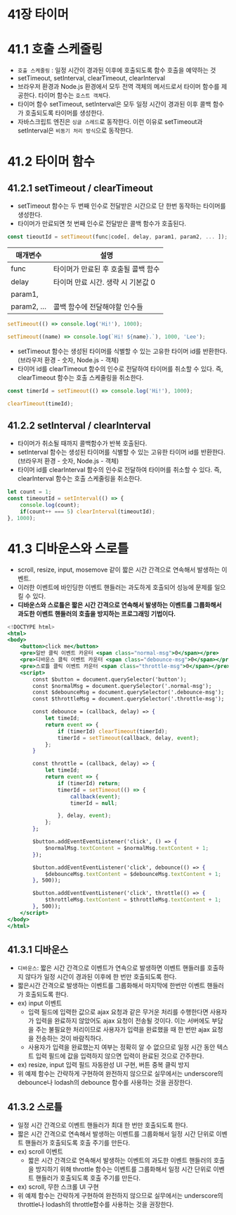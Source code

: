 # 41장 타이머

# 41.1 호출 스케줄링

- `호출 스케줄링` : 일정 시간이 경과된 이후에 호출되도록 함수 호출을 예약하는 것
- setTimeout, setInterval, clearTimeout, clearInterval
- 브라우저 환경과 Node.js 환경에서 모두 전역 객체의 메서드로서 타이머 함수를 제공한다. 타이머 함수는 `호스트 객체`다.
- 타이머 함수 setTimeout, setInterval은 모두 일정 시간이 경과된 이후 콜백 함수가 호출되도록 타이머를 생성한다.
- 자바스크립트 엔진은 `싱글 스레드`로 동작한다. 이런 이유로 setTimeout과 setInterval은 `비동기 처리 방식`으로 동작한다.

# 41.2 타이머 함수

## 41.2.1 setTimeout / clearTimeout

- setTimeout 함수는 두 번째 인수로 전달받은 시간으로 단 한번 동작하는 타이머를 생성한다.
- 타이머가 만료되면 첫 번째 인수로 전달받은 콜백 함수가 호출된다.

```jsx
const tieoutId = setTimeout(func|code[, delay, param1, param2, ... ]);
```

| 매개변수 | 설명 |
| --- | --- |
| func | 타이머가 만료된 후 호출될 콜백 함수 |
| delay | 타이머 만료 시간. 생략 시 기본값 0 |
| param1,
param2, … | 콜백 함수에 전달해야할 인수들 |

```jsx
setTimeout(() => console.log('Hi!'), 1000);

setTimeout((name) => console.log(`Hi! ${name}.`), 1000, 'Lee');
```

- setTimeout 함수는 생성된 타이머를 식별할 수 있는 고유한 타이머 id를 반환한다.
(브라우저 환경 - 숫자, Node.js - 객체)
- 타이머 id를 clearTimeout 함수의 인수로 전달하여 타이머를 취소할 수 있다. 즉, clearTimeout 함수는 호출 스케줄링을 취소한다.

```jsx
const timerId = setTimeout(() => console.log('Hi!'), 1000);

clearTimeout(timeId);
```

## 41.2.2 setInterval / clearInterval

- 타이머가 취소될 때까지 콜백함수가 반복 호출된다.
- setInterval 함수는 생성된 타이머를 식별할 수 있는 고유한 타이머 id를 반환한다.
(브라우저 환경 - 숫자, Node.js - 객체)
- 타이머 id를 clearInterval 함수의 인수로 전달하여 타이머를 취소할 수 있다. 즉, clearInterval 함수는 호출 스케줄링을 취소한다.

```jsx
let count = 1;
const timeoutId = setInterval(() => {
	console.log(count);
	if(count++ === 5) clearInterval(timeoutId);
}, 1000);
```

# 41.3 디바운스와 스로틀

- scroll, resize, input, mosemove 같이 짧은 시간 간격으로 연속해서 발생하는 이벤트.
- 이러한 이벤트에 바인딩한 이벤트 핸들러는 과도하게 호출되어 성능에 문제를 일으킬 수 있다.
- **디바운스와 스로틀은 짧은 시간 간격으로 연속해서 발생하는 이벤트를 그룹화해서 과도한 이벤트 핸들러의 호출을 방지하는 프로그래밍 기법이다.**

```jsx
<!DOCTYPE html>
<html>
<body>
	<button>click me</button>
	<pre>일반 클릭 이벤트 카운터 <span class="normal-msg">0</span></pre>
	<pre>디바운스 클릭 이벤트 카운터 <span class="debounce-msg">0</span></pre>
	<pre>스로틀 클릭 이벤트 카운터 <span class="throttle-msg">0</span></pre>
	<script>
		const $button = document.querySelector('button');
		const $normalMsg = document.querySelector('.normal-msg');
		const $debounceMsg = document.querySelector('.debounce-msg');
		const $throttleMsg = document.querySelector('.throttle-msg');

		const debounce = (callback, delay) => {
			let timeId;
			return event => {
				if (timerId) clearTimeout(timerId);
				timerId = setTimeout(callback, delay, event);
			};
		}

		const throttle = (callback, delay) => {
			let timeId;
			return event => {
				if (timerId) return;
				timerId = setTimeout(() => {
					callback(event);
					timerId = null;

				}, delay, event);
			};
		};

		$button.addEventEventListener('click', () => {
			$normalMsg.textContent = $normalMsg.textContent + 1;
		});

		$button.addEventEventListener('click', debounce(() => {
			$debounceMsg.textContent = $debounceMsg.textContent + 1;
		}, 500));

		$button.addEventEventListener('click', throttle(() => {
			$throttleMsg.textContent = $throttleMsg.textContent + 1;
		}, 500));
	</script>
</body>
</html>
```

## 41.3.1 디바운스

- `디바운스`: 짧은 시간 간격으로 이벤트가 연속으로 발생하면 이벤트 핸들러를 호출하지 않다가 일정 시간이 경과된 이후에 한 번만 호출되도록 한다.
- 짧은시간 간격으로 발생하는 이벤트를 그룹화해서 마지막에 한번만 이벤트 핸들러가 호출되도록 한다.
- ex) input 이벤트
    - 입력 필드에 입력한 값으로 ajax 요청과 같은 무거운 처리를 수행한다면 사용자가 입력을 완료하지 않았어도 ajax 요청이 전송될 것이다. 이는 서버에도 부담을 주는 불필요한 처리이므로 사용자가 입력을 완료했을 때 한 번만 ajax 요청을 전송하는 것이 바람직하다.
    - 사용자가 입력을 완료했는지 여부는 정확히 알 수 없으므로 일정 시간 동안 텍스트 입력 필드에 값을 입력하지 않으면 입력이 완료된 것으로 간주한다.
- ex) resize, input 입력 필드 자동완성 UI 구현, 버튼 중복 클릭 방지
- 위 예제 함수는 간략하게 구현하여 완전하지 않으므로 실무에서는 underscore의 debounce나 lodash의 debounce 함수를 사용하는 것을 권장한다.

## 41.3.2 스로틀

- 일정 시간 간격으로 이벤트 핸들러가 최대 한 번만 호출되도록 한다.
- 짧은 시간 간격으로 연속해서 발생하는 이벤트를 그룹화해서 일정 시간 단위로 이벤트 핸들러가 호출되도록 호출 주기를 만든다.
- ex) scroll 이벤트
    - 짧은 시간 간격으로 연속해서 발생하는 이벤트의 과도한 이벤트 핸들러의 호출을 방지하기 위해 throttle 함수는 이벤트를 그룹화해서 일정 시간 단위로 이벤트 핸들러가 호출되도록 호출 주기를 만든다.
- ex) scroll, 무한 스크롤 UI 구현
- 위 예제 함수는 간략하게 구현하여 완전하지 않으므로 실무에서는 underscore의 throttle나 lodash의 throttle함수를 사용하는 것을 권장한다.